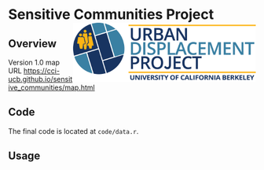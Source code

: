 # Sensitive Communities Project <a href='https://http://sensitivecommunities.org/'><img src='docs/images/UDP Logo.png' align="right" height="120" /></a>

## Overview

Version 1.0 map URL
https://cci-ucb.github.io/sensitive_communities/map.html

## Code

The final code is located at `code/data.r`.

## Usage
